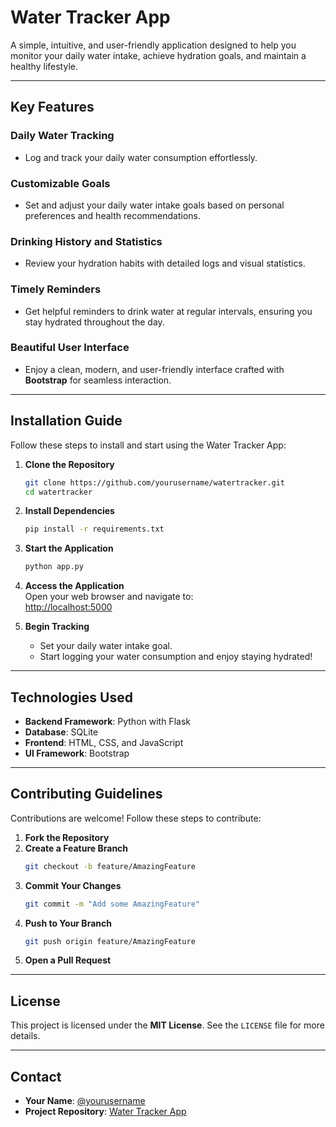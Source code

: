# **Water Tracker App**  
A simple, intuitive, and user-friendly application designed to help you monitor your daily water intake, achieve hydration goals, and maintain a healthy lifestyle.  

---

## **Key Features**  

### **Daily Water Tracking**  
- Log and track your daily water consumption effortlessly.  

### **Customizable Goals**  
- Set and adjust your daily water intake goals based on personal preferences and health recommendations.  

### **Drinking History and Statistics**  
- Review your hydration habits with detailed logs and visual statistics.  

### **Timely Reminders**  
- Get helpful reminders to drink water at regular intervals, ensuring you stay hydrated throughout the day.  

### **Beautiful User Interface**  
- Enjoy a clean, modern, and user-friendly interface crafted with **Bootstrap** for seamless interaction.  

---

## **Installation Guide**  

Follow these steps to install and start using the Water Tracker App:  

1. **Clone the Repository**  
   ```bash  
   git clone https://github.com/yourusername/watertracker.git  
   cd watertracker  
   ```  

2. **Install Dependencies**  
   ```bash  
   pip install -r requirements.txt  
   ```  

3. **Start the Application**  
   ```bash  
   python app.py  
   ```  

4. **Access the Application**  
   Open your web browser and navigate to:  
   [http://localhost:5000](http://localhost:5000)  

5. **Begin Tracking**  
   - Set your daily water intake goal.  
   - Start logging your water consumption and enjoy staying hydrated!  

---

## **Technologies Used**  

- **Backend Framework**: Python with Flask  
- **Database**: SQLite  
- **Frontend**: HTML, CSS, and JavaScript  
- **UI Framework**: Bootstrap  

---

## **Contributing Guidelines**  

Contributions are welcome! Follow these steps to contribute:  

1. **Fork the Repository**  
2. **Create a Feature Branch**  
   ```bash  
   git checkout -b feature/AmazingFeature  
   ```  
3. **Commit Your Changes**  
   ```bash  
   git commit -m "Add some AmazingFeature"  
   ```  
4. **Push to Your Branch**  
   ```bash  
   git push origin feature/AmazingFeature  
   ```  
5. **Open a Pull Request**  

---

## **License**  

This project is licensed under the **MIT License**. See the `LICENSE` file for more details.  

---

## **Contact**  

- **Your Name**: [@yourusername](https://github.com/yourusername)  
- **Project Repository**: [Water Tracker App](https://github.com/yourusername/watertracker)  
